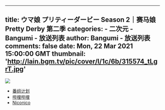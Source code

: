 
---
title: ウマ娘 プリティーダービー Season 2｜赛马娘 Pretty Derby 第二季
categories: 
    - 二次元
    - Bangumi - 放送列表
author: Bangumi - 放送列表
comments: false
date: Mon, 22 Mar 2021 15:00:00 GMT
thumbnail: 'http://lain.bgm.tv/pic/cover/l/1c/6b/315574_tLgrT.jpg'
---

<div>   
<img src="http://lain.bgm.tv/pic/cover/l/1c/6b/315574_tLgrT.jpg" referrerpolicy="no-referrer"><ul><li><a href="https://bangumi.tv/subject/315574">番组计划</a></li><li><a href="https://www.bilibili.com/bangumi/media/md28232238/">哔哩哔哩</a></li><li><a href="https://ch.nicovideo.jp/anime-umamusume2">Niconico</a></li></ul>  
</div>
            